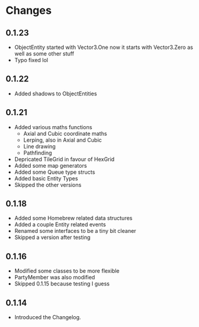 # Changes

## 0.1.23

- ObjectEntity started with Vector3.One now it starts with Vector3.Zero as well as some other stuff
- Typo fixed lol

## 0.1.22

- Added shadows to ObjectEntities

## 0.1.21

- Added various maths functions
  - Axial and Cubic coordinate maths
  - Lerping, also in Axial and Cubic
  - Line drawing
  - Pathfinding
- Depricated TileGrid in favour of HexGrid
- Added some map generators
- Added some Queue type structs
- Added basic Entity Types
- Skipped the other versions

## 0.1.18

- Added some Homebrew related data structures
- Added a couple Entity related events
- Renamed some interfaces to be a tiny bit cleaner
- Skipped a version after testing

## 0.1.16

- Modified some classes to be more flexible
- PartyMember was also modified
- Skipped 0.1.15 because testing I guess

## 0.1.14

- Introduced the Changelog.
